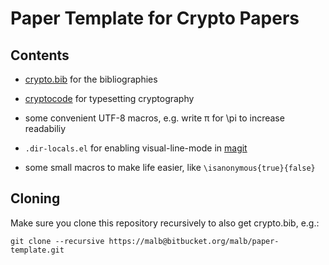 # Paper Template for Crypto Papers #

## Contents ##

* [crypto.bib](http://cryptobib.di.ens.fr/) for the bibliographies

* [cryptocode](https://www.ctan.org/pkg/cryptocode) for typesetting cryptography

* some convenient UTF-8 macros, e.g. write π for \pi to increase readabiliy

* `.dir-locals.el` for enabling visual-line-mode in [magit](https://github.com/magit/magit)

* some small macros to make life easier, like `\isanonymous{true}{false}`

## Cloning ##

Make sure you clone this repository recursively to also get crypto.bib, e.g.:

    git clone --recursive https://malb@bitbucket.org/malb/paper-template.git

